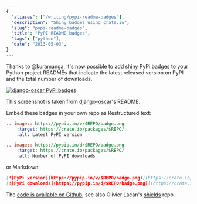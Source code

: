 ```yaml
---
{
  "aliases": ["/writing/pypi-readme-badges"],
  "description": "Shiny badges using crate.io",
  "slug": "pypi-readme-badges",
  "title": "PyPI README badges",
  "tags": ["python"],
  "date": "2013-05-03",
}
---
```


Thanks to [@kuramanga](https://twitter.com/kuramanga), it's now possible to add
shiny PyPi badges to your Python project READMEs that indicate the latest
released version on PyPI and the total number of downloads.

[![django-oscar PyPi badges](/images/screenshots/oscar-pypi-badges.png)](https://github.com/tangentlabs/django-oscar)

This screenshot is taken from
[django-oscar](https://github.com/tangentlabs/django-oscar)'s README.

Embed these badges in your own repo as Restructured text:

```rst
.. image:: https://pypip.in/v/$REPO/badge.png
    :target: https://crate.io/packages/$REPO/
    :alt: Latest PyPI version

.. image:: https://pypip.in/d/$REPO/badge.png
    :target: https://crate.io/packages/$REPO/
    :alt: Number of PyPI downloads
```

or Markdown:

```markdown
[![PyPi version](https://pypip.in/v/$REPO/badge.png)](https://crate.io/packages/$REPO/)
[![PyPi downloads](https://pypip.in/d/$REPO/badge.png)](https://crate.io/packages/$REPO/)
```

The [code is available on Github](https://github.com/kura/pypipins), see also
Olivier Lacan's [shields](https://github.com/olivierlacan/shields) repo.
